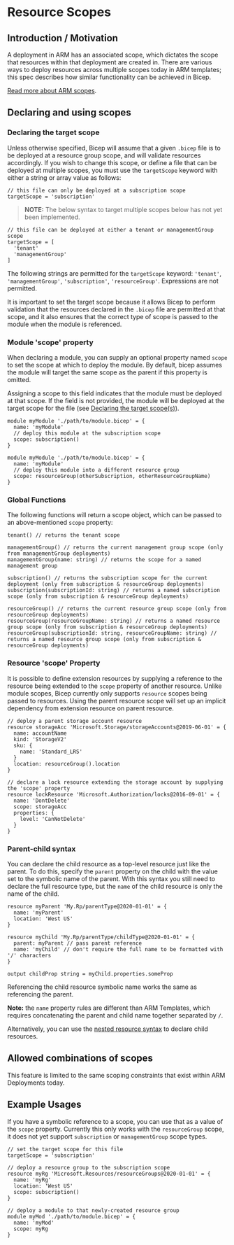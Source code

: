 # Resource Scopes

## Introduction / Motivation

A deployment in ARM has an associated scope, which dictates the scope that resources within that deployment are created in. There are various ways to deploy resources across multiple scopes today in ARM templates; this spec describes how similar functionality can be achieved in Bicep.

[Read more about ARM scopes][arm-scopes].

## Declaring and using scopes

### Declaring the target scope

Unless otherwise specified, Bicep will assume that a given `.bicep` file is to be deployed at a resource group scope, and will validate resources accordingly. If you wish to change this scope, or define a file that can be deployed at multiple scopes, you must use the `targetScope` keyword with either a string or array value as follows:

```bicep
// this file can only be deployed at a subscription scope
targetScope = 'subscription'
```

> **NOTE:** The below syntax to target multiple scopes below has not yet been implemented.

```bicep
// this file can be deployed at either a tenant or managementGroup scope
targetScope = [
  'tenant'
  'managementGroup'
]
```

The following strings are permitted for the `targetScope` keyword: `'tenant'`, `'managementGroup'`, `'subscription'`, `'resourceGroup'`. Expressions are not permitted.

It is important to set the target scope because it allows Bicep to perform validation that the resources declared in the `.bicep` file are permitted at that scope, and it also ensures that the correct type of scope is passed to the module when the module is referenced.

### Module 'scope' property

When declaring a module, you can supply an optional property named `scope` to set the scope at which to deploy the module. By default, bicep assumes the module will target the same scope as the parent if this property is omitted.

Assigning a scope to this field indicates that the module must be deployed at that scope. If the field is not provided, the module will be deployed at the target scope for the file (see [Declaring the target scope(s)](#declaring-the-target-scopes)).

```bicep
module myModule './path/to/module.bicep' = {
  name: 'myModule'
  // deploy this module at the subscription scope
  scope: subscription()
}

module myModule './path/to/module.bicep' = {
  name: 'myModule'
  // deploy this module into a different resource group
  scope: resourceGroup(otherSubscription, otherResourceGroupName)
}
```

### Global Functions

The following functions will return a scope object, which can be passed to an above-mentioned `scope` property:

```bicep
tenant() // returns the tenant scope

managementGroup() // returns the current management group scope (only from managementGroup deployments)
managementGroup(name: string) // returns the scope for a named management group

subscription() // returns the subscription scope for the current deployment (only from subscription & resourceGroup deployments)
subscription(subscriptionId: string) // returns a named subscription scope (only from subscription & resourceGroup deployments)

resourceGroup() // returns the current resource group scope (only from resourceGroup deployments)
resourceGroup(resourceGroupName: string) // returns a named resource group scope (only from subscription & resourceGroup deployments)
resourceGroup(subscriptionId: string, resourceGroupName: string) // returns a named resource group scope (only from subscription & resourceGroup deployments)
```

### Resource 'scope' Property

It is possible to define extension resources by supplying a reference to the resource being extended to the `scope` property of another resource. Unlike module scopes, Bicep currently only supports `resource` scopes being passed to resources. Using the parent resource scope will set up an implicit dependency from extension resource on parent resource.

```bicep
// deploy a parent storage account resource
resource storageAcc 'Microsoft.Storage/storageAccounts@2019-06-01' = {
  name: accountName
  kind: 'StorageV2'
  sku: {
    name: 'Standard_LRS'
  }
  location: resourceGroup().location
}

// declare a lock resource extending the storage account by supplying the 'scope' property
resource lockResource 'Microsoft.Authorization/locks@2016-09-01' = {
  name: 'DontDelete'
  scope: storageAcc
  properties: {
    level: 'CanNotDelete'
  }
}
```

### Parent-child syntax

You can declare the child resource as a top-level resource just like the parent. To do this, specify the `parent` property on the child with the value set to the symbolic name of the parent. With this syntax you still need to declare the full resource type, but the `name` of the child resource is only the name of the child.

```bicep
resource myParent 'My.Rp/parentType@2020-01-01' = {
  name: 'myParent'
  location: 'West US'
}

resource myChild 'My.Rp/parentType/childType@2020-01-01' = {
  parent: myParent // pass parent reference
  name: 'myChild' // don't require the full name to be formatted with '/' characters
}

output childProp string = myChild.properties.someProp
```

Referencing the child resource symbolic name works the same as referencing the parent.

**Note:** the `name` property rules are different than ARM Templates, which requires concatenating the parent and child name together separated by `/`.

Alternatively, you can use the [nested resource syntax](./resources.md#resource-nesting) to declare child resources.

## Allowed combinations of scopes

This feature is limited to the same scoping constraints that exist within ARM Deployments today.

## Example Usages

If you have a symbolic reference to a scope, you can use that as a value of the `scope` property. Currently this only works with the `resourceGroup` scope, it does not yet support `subscription` or `managementGroup` scope types.

```bicep
// set the target scope for this file
targetScope = 'subscription'

// deploy a resource group to the subscription scope
resource myRg 'Microsoft.Resources/resourceGroups@2020-01-01' = {
  name: 'myRg'
  location: 'West US'
  scope: subscription()
}

// deploy a module to that newly-created resource group
module myMod './path/to/module.bicep' = {
  name: 'myMod'
  scope: myRg
}
```

[arm-scopes]: https://docs.microsoft.com/azure/azure-resource-manager/management/overview#understand-scope